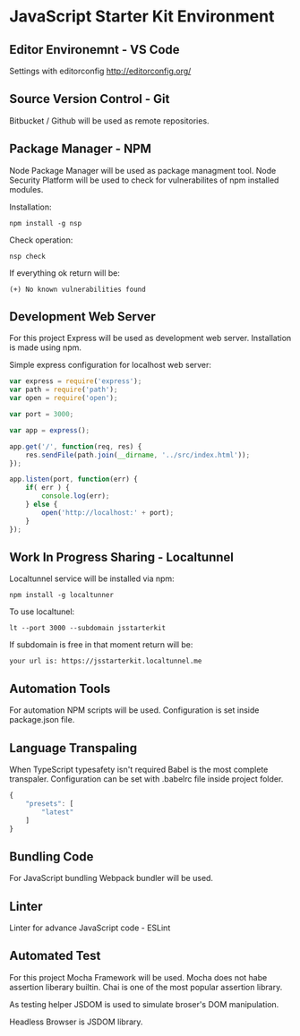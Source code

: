 # JavaScript Starter Kit Environment

## Editor Environemnt - VS Code

Settings with editorconfig http://editorconfig.org/ 

## Source Version Control - Git

Bitbucket / Github will be used as remote repositories.

## Package Manager - NPM

Node Package Manager will be used as package managment tool.
Node Security Platform will be used to check for vulnerabilites of npm installed modules.

Installation:
```shell
npm install -g nsp
```

Check operation:
```shell
nsp check
```

If everything ok return will be:
```shell
(+) No known vulnerabilities found
```

## Development Web Server
For this project Express will be used as development web server. Installation is made using npm. 

Simple express configuration for localhost web server:
```javascript
var express = require('express');
var path = require('path');
var open = require('open');

var port = 3000;

var app = express();

app.get('/', function(req, res) {
    res.sendFile(path.join(__dirname, '../src/index.html'));
});

app.listen(port, function(err) {
    if( err ) {
        console.log(err);
    } else {
        open('http://localhost:' + port);
    }
});

```

## Work In Progress Sharing - Localtunnel
Localtunnel service will be installed via npm:
```shell
npm install -g localtunner
```

To use localtunel:
```shell
lt --port 3000 --subdomain jsstarterkit
```

If subdomain is free in that moment return will be:
```shell
your url is: https://jsstarterkit.localtunnel.me 
```

## Automation Tools

For automation NPM scripts will be used. Configuration is set inside package.json file.

## Language Transpaling

When TypeScript typesafety isn't required Babel is the most complete transpaler. 
Configuration can be set with .babelrc file inside project folder.
```javascript
{
    "presets": [
        "latest"
    ]
}
```

## Bundling Code

For JavaScript bundling Webpack bundler will be used.

## Linter

Linter for advance JavaScript code - ESLint


## Automated Test

For this project Mocha Framework will be used. Mocha does not habe assertion liberary builtin. 
Chai is one of the most popular assertion library. 

As testing helper JSDOM is used to simulate broser's DOM manipulation.

Headless Browser is JSDOM library.
